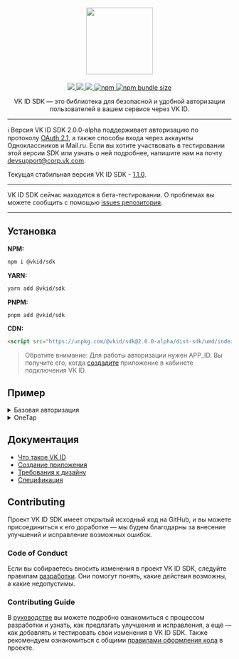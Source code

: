 <div align="center">
  <h1 align="center">
    <img width="150" class="figure" src="https://unpkg.com/@vkid/sdk@0.0.1-alpha/logo.svg"/>
  </h1>
  <p align="center">
    <a href="https://npmjs.com/package/@vkid/sdk">
      <img src="https://img.shields.io/badge/stability-beta-red">
    </a>
    <a href="LICENSE">
      <img src="https://img.shields.io/npm/l/@vkid/sdk?maxAge=3600">
    </a>
    <a href="https://npmjs.com/package/@vkid/sdk">
      <img src="https://img.shields.io/npm/v/@vkid/sdk/latest.svg?maxAge=3600">
    </a>
    <a href="https://npmjs.com/package/@vkid/sdk">
      <img alt="npm" src="https://img.shields.io/npm/dw/%40vkid%2Fsdk">
    </a>
    <a href="https://npmjs.com/package/@vkid/sdk">
      <img alt="npm bundle size" src="https://img.shields.io/bundlephobia/minzip/%40vkid%2Fsdk@latest">
    </a>
  </p>
  <p align="center">
    VK ID SDK — это библиотека для безопасной и удобной авторизации пользователей в вашем сервисе через VK ID.
  </p>
</div>

---

ℹ️ Версия VK ID SDK 2.0.0-alpha поддерживает авторизацию по протоколу [OAuth 2.1](https://datatracker.ietf.org/doc/html/draft-ietf-oauth-v2-1-10), а также способы входа через аккаунты Одноклассников и Mail.ru. Если вы хотите участвовать в тестировании этой версии SDK или узнать о ней подробнее, напишите нам на почту devsupport@corp.vk.com.


Текущая стабильная версия VK ID SDK - [1.1.0](https://github.com/VKCOM/vkid-web-sdk/releases/tag/v1.1.0).

---

VK ID SDK сейчас находится в бета-тестировании. О проблемах вы можете сообщить с помощью <a href="https://github.com/VKCOM/vkid-web-sdk/issues">issues репозитория</a>.

---

## Установка

**NPM:**

```sh
npm i @vkid/sdk
```

**YARN:**

```sh
yarn add @vkid/sdk
```

**PNPM:**

```sh
pnpm add @vkid/sdk
```

**CDN:**

```html
<script src="https://unpkg.com/@vkid/sdk@2.0.0-alpha/dist-sdk/umd/index.js"></script>
```

> Обратите внимание: Для работы авторизации нужен APP_ID. Вы получите его, когда [создадите](https://id.vk.com/business/go/docs/ru/vkid/latest/vk-id/connection/create-application) приложение в кабинете подключения VK ID.

## Пример

<details>
  <summary>Базовая авторизация</summary>

```javascript
import * as VKID from '@vkid/sdk';

VKID.Config.init({
  app: APP_ID,
  redirectUrl: 'https://example.com',
  state: 'state',
  codeVerifier: 'codeVerifier',
  scope: 'phone email',
});


const authButton = document.createElement('button');
authButton.onclick = () => {
  // После авторизации будет редирект на адрес, указанный в параметре redirectUrl
  VKID.Auth.login()
    .catch(console.error);
};

document.getElementById('container').appendChild(authButton);
```
</details>

<details>
  <summary>OneTap</summary>

```javascript
import * as VKID from '@vkid/sdk';

VKID.Config.init({
  app: APP_ID,
  redirectUrl: 'https://example.com',
  state: 'state',
  codeVerifier: 'codeVerifier',
  scope: 'phone email',
});

const oneTap = new VKID.OneTap();

const container = document.getElementById('VkIdSdkOneTap');

if (container) {
  oneTap
    .render({ container })
    .on(VKID.WidgetEvents.ERROR, console.error);
}
```
</details>

## Документация

- [Что такое VK ID](https://id.vk.com/about/business/go/docs/ru/vkid/latest/vk-id-2/intro/start-page)
- [Создание приложения](https://id.vk.com/about/business/go/docs/ru/vkid/latest/vk-id-2/connection/create-application)
- [Требования к дизайну](https://id.vk.com/about/business/go/docs/ru/vkid/latest/vk-id-2/connection/guidelines/design-rules-oauth)
- [Спецификация](https://vkcom.github.io/vkid-web-sdk/)

## Contributing

Проект VK ID SDK имеет открытый исходный код на GitHub, и вы можете присоединиться к его доработке — мы будем благодарны за внесение улучшений и исправление возможных ошибок.

### Code of Conduct

Если вы собираетесь вносить изменения в проект VK ID SDK, следуйте правилам [разработки](CODE_OF_CONDUCT.md). Они помогут понять, какие действия возможны, а какие недопустимы.

### Contributing Guide

В [руководстве](CONTRIBUTING.md) вы можете подробно ознакомиться с процессом разработки и узнать, как предлагать улучшения и исправления, а ещё — как добавлять и тестировать свои изменения в VK ID SDK.
Также рекомендуем ознакомиться с общими [правилами оформления кода](CODE_STYLE.md) в проекте.
